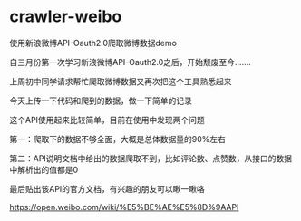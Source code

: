# crawler-weibo
使用新浪微博API-Oauth2.0爬取微博数据demo

自三月份第一次学习新浪微博API-Oauth2.0之后，开始颓废至今.......

上周初中同学请求帮忙爬取微博数据又再次把这个工具熟悉起来

今天上传一下代码和爬到的数据，做一下简单的记录

这个API使用起来比较简单，目前在使用中发现两个问题

第一：爬取下的数据不够全面，大概是总体数据量的90%左右

第二：API说明文档中给出的数据爬取不到，比如评论数、点赞数，从接口的数据中解析出的值都是0

最后贴出该API的官方文档，有兴趣的朋友可以瞅一瞅咯

https://open.weibo.com/wiki/%E5%BE%AE%E5%8D%9AAPI
